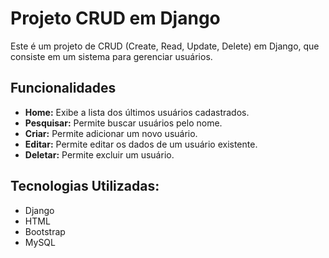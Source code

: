# Projeto CRUD em Django

Este é um projeto de CRUD (Create, Read, Update, Delete) em Django, que consiste em um sistema para gerenciar usuários.

## Funcionalidades

- **Home:** Exibe a lista dos últimos usuários cadastrados.
- **Pesquisar:** Permite buscar usuários pelo nome.
- **Criar:** Permite adicionar um novo usuário.
- **Editar:** Permite editar os dados de um usuário existente.
- **Deletar:** Permite excluir um usuário.

## Tecnologias Utilizadas:

- Django
- HTML
- Bootstrap
- MySQL
